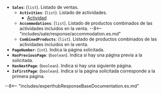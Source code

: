 ﻿- **`Sales`**: (`list`). Listado de ventas.
    - **`Activities`**: (`list`). Listado de actividades.
        - [Actividad](../../annex/activity.es/)    
    - **`Accommodations`**: (`list`). Listado de productos combinados de las actividades incluidos en la venta.
        --8<-- "includes/sale/response/accommodation.es.md"
    - **`CombinedProducts`**: (`list`). Listado de productos combinados de las actividades incluidos en la venta.
- **`PageNumber`**: (`int`). Indica la página solicitada.
- **`HasPreviousPage`**: (`boolean`). Indica si hay una página previa a la solicitada.
- **`HasNextPage`**: (`boolean`). Indica si hay una siguiente página.
- **`IsFirstPage`**: (`boolean`). Indica si la página solicitada corresponde a la primera página.

--8<-- "includes/experthubResponseBaseDocumentation.es.md"

